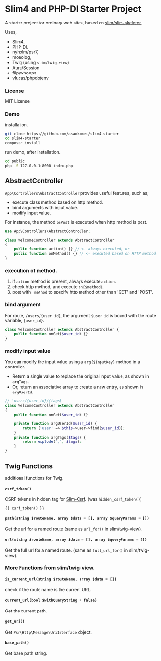 Slim4 and PHP-DI Starter Project
================================

A starter project for ordinary web sites, based on [slim/slim-skeleton](https://github.com/slimphp/Slim-Skeleton).

Uses, 

- Slim4,
- PHP-DI,
- nyholm/psr7,
- monolog,
- Twig (using `slim/twig-view`)
- Aura/Session
- filp/whoops
- vlucas/phpdotenv

### License

MIT License

### Demo

installation.

```bash
git clone https://github.com/asaokamei/slim4-starter
cd slim4-starter
composer install
```

run demo, after installation.

```bash
cd public
php -S 127.0.0.1:8000 index.php
```

AbstractController
-----------

`App\Controllers\AbstractController` provides useful features,
such as;
 
- execute class method based on http method. 
- bind arguments with input value.
- modify input value. 

For instance, the method `onPost` is executed when
http method is post. 


```php
use App\Controllers\AbstractController;

class WelcomeController extends AbstractController
{
    public function action() {} // <- always executed, or
    public function onMethod() {} // <- executed based on HTTP method
}
```

### execution of method. 

1. if `action` method is present, always execute `action`.
2. check http method, and execute `on{$method}`. 
3. post with `_method` to specify http method other than 'GET' and 'POST'.  

### bind argument

For route, `/users/{user_id}`, the argument `$user_id` is bound with 
the route variable, `{user_id}`. 

```php
class WelcomeController extends AbstractController {
    public function onGet($user_id) {}
}
```

### modify input value

You can modify the input value using a `arg{$InputKey}` method in a controller.  

- Return a single value to replace the original input value, 
as shown in `argTags`. 
- Or, return an associative array to create a new entry, 
as shown in `argUserId`. 

```php
// 'users/{user_id}/{tags}
class WelcomeController extends AbstractController
{
    public function onGet($user_id) {}

    private function argUserId($user_id) {
        return ['user' => $this->user->find($user_id)];
    }
    private function argTags($tags) {
        return explode(',', $tags);
    }
}
```


Twig Functions
--------------

additional functions for Twig. 

#### `csrf_token()`

CSRF tokens in hidden tag for [Slim-Csrf](https://github.com/slimphp/Slim-Csrf). 
(was `hidden_csrf_token()`)

```
{{ csrf_token() }}
```

#### `path(string $routeName, array $data = [], array $queryParams = [])`

Get the url for a named route
(same as `url_for()` in slim/twig-view).

#### `url(string $routeName, array $data = [], array $queryParams = [])`

Get the full url for a named route.
(same as `full_url_for()` in slim/twig-view).


### More Functions from slim/twig-view.

#### `is_current_url(string $routeName, array $data = [])`

check if the route name is the current URL.

#### `current_url(bool $withQueryString = false)`

Get the current path.

#### `get_uri()`

Get `Psr\Http\Message\UriInterface` object.

#### `base_path()`

Get base path string.
